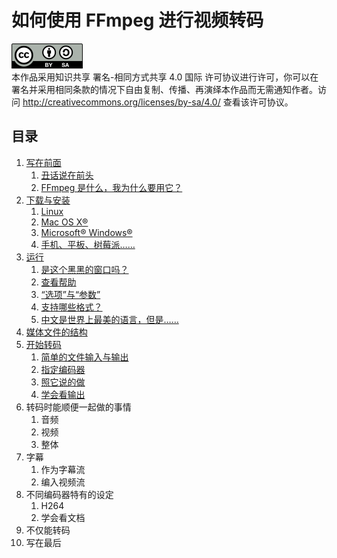 # 如何使用 FFmpeg 进行视频转码

![CC-BY-SA](image/by-sa.png)  
本作品采用知识共享 署名-相同方式共享 4.0 国际 许可协议进行许可，你可以在署名并采用相同条款的情况下自由复制、传播、再演绎本作品而无需通知作者。访问 <http://creativecommons.org/licenses/by-sa/4.0/> 查看该许可协议。

## 目录
1.	[写在前面](01-write-in-front.md)
	1.	[丑话说在前头](01-write-in-front.md#丑话说在前头)
	2.	[FFmpeg 是什么，我为什么要用它？](01-write-in-front.md#ffmpeg-是什么我为什么要用它)
2.	[下载与安装](02-download-and-install.md)
	1.	[Linux](02-download-and-install.md#linux)
	2.	[Mac OS X&reg;](02-download-and-install.md#mac-os-x)
	3.	[Microsoft&reg; Windows&reg;](02-download-and-install.md#microsoft-windows)
	4.	[手机、平板、树莓派……](02-download-and-install.md#手机平板树莓派)
3.	[运行](03-execute.md)
	1.	[是这个黑黑的窗口吗？](03-execute.md#是这个黑黑的窗口吗)
	2.	[查看帮助](03-execute.md#查看帮助)
	3.	[“选项”与“参数”](03-execute.md#选项与参数)
	4.	[支持哪些格式？](03-execute.md#支持哪些格式)
	5.	[中文是世界上最美的语言，但是……](03-execute.md#中文是世界上最美的语言但是)
4.	[媒体文件的结构](04-media-file-structure.md)
5.	[开始转码](05-start-converting.md)
	1.	[简单的文件输入与输出](05-start-converting.md#简单的文件输入与输出)
	2.	[指定编码器](05-start-converting.md#指定编码器)
	3.	[照它说的做](05-start-converting.md#照它说的做)
	4.	[学会看输出](05-start-converting.md#学会看输出)
6.	转码时能顺便一起做的事情
	1.	音频
	2.	视频
	3.	整体
7.	字幕
	1.	作为字幕流
	2.	编入视频流
8.	不同编码器特有的设定
	1.	H264
	2.	学会看文档
9.	不仅能转码
10.	写在最后
